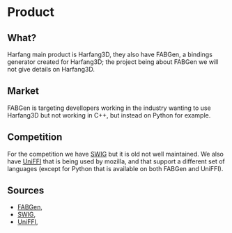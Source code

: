 # Product

## What?

Harfang main product is Harfang3D, they also have FABGen, a bindings generator created for Harfang3D; the project being about FABGen we will not give details on Harfang3D.

## Market

FABGen is targeting devellopers working in the industry wanting to use Harfang3D but not working in C++, but instead on Python for example.

## Competition

For the competition we have [SWIG](https://www.swig.org/) but it is old not well maintained. We also have [UniFFI](https://github.com/mozilla/uniffi-rs) that is being used by mozilla, and that support a different set of languages (except for Python that is available on both FABGen and UniFFI).

## Sources

- [FABGen](https://github.com/ejulien/FABGen),
- [SWIG](https://www.swig.org/),
- [UniFFI](https://github.com/mozilla/uniffi-rs),
